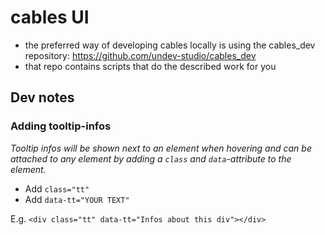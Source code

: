 # cables UI

* the preferred way of developing cables locally is using the cables_dev repository: https://github.com/undev-studio/cables_dev
* that repo contains scripts that do the described work for you

## Dev notes

### Adding tooltip-infos

*Tooltip infos will be shown next to an element when hovering and can be attached to any element by adding a `class` and `data`-attribute to the element.*

-  Add `class="tt"`
- Add `data-tt="YOUR TEXT"`

E.g. `<div class="tt" data-tt="Infos about this div"></div>`

